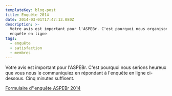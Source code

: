 ```yaml
---
templateKey: blog-post
title: Enquête 2014
date: 2014-03-01T17:47:13.080Z
description: >-
  Votre avis est important pour l'ASPEBr. C'est pourquoi nous organisons une
  enquête en ligne
tags:
  - enquête
  - satisfaction
  - membres
---
```

Votre avis est important pour l'ASPEBr. C'est pourquoi nous serions heureux que vous nous le communiquiez en répondant à l'enquête en ligne ci-dessous. Cinq minutes suffisent.

[Formulaire d''enquête ASPEBr 2014](https://docs.google.com/forms/d/1JdLExYi3qaR9QUsSy6rsgBo6pRRCmJmFydVKm75vEEA/viewform")
